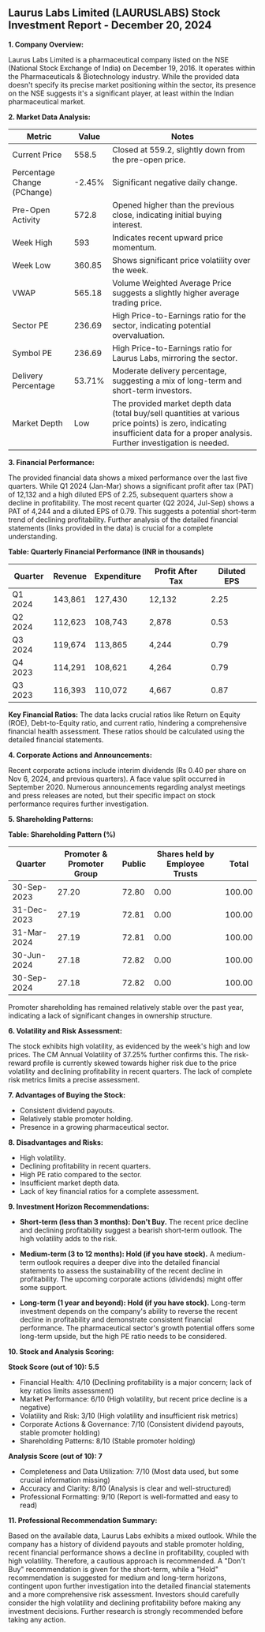 ## Laurus Labs Limited (LAURUSLABS) Stock Investment Report - December 20, 2024

**1. Company Overview:**

Laurus Labs Limited is a pharmaceutical company listed on the NSE (National Stock Exchange of India) on December 19, 2016.  It operates within the Pharmaceuticals & Biotechnology industry.  While the provided data doesn't specify its precise market positioning within the sector, its presence on the NSE suggests it's a significant player, at least within the Indian pharmaceutical market.

**2. Market Data Analysis:**

| Metric                     | Value          | Notes                                                              |
|-----------------------------|-----------------|----------------------------------------------------------------------|
| Current Price              | 558.5           | Closed at 559.2, slightly down from the pre-open price.             |
| Percentage Change (PChange) | -2.45%          | Significant negative daily change.                                   |
| Pre-Open Activity          | 572.8           | Opened higher than the previous close, indicating initial buying interest.|
| Week High                   | 593             | Indicates recent upward price momentum.                              |
| Week Low                    | 360.85          | Shows significant price volatility over the week.                     |
| VWAP                        | 565.18          | Volume Weighted Average Price suggests a slightly higher average trading price.|
| Sector PE                   | 236.69          | High Price-to-Earnings ratio for the sector, indicating potential overvaluation.|
| Symbol PE                   | 236.69          | High Price-to-Earnings ratio for Laurus Labs, mirroring the sector.     |
| Delivery Percentage         | 53.71%          | Moderate delivery percentage, suggesting a mix of long-term and short-term investors.|
| Market Depth                | Low              | The provided market depth data (total buy/sell quantities at various price points) is zero, indicating insufficient data for a proper analysis.  Further investigation is needed.|


**3. Financial Performance:**

The provided financial data shows a mixed performance over the last five quarters.  While Q1 2024 (Jan-Mar) shows a significant profit after tax (PAT) of 12,132 and a high diluted EPS of 2.25, subsequent quarters show a decline in profitability.  The most recent quarter (Q2 2024, Jul-Sep) shows a PAT of 4,244 and a diluted EPS of 0.79.  This suggests a potential short-term trend of declining profitability.  Further analysis of the detailed financial statements (links provided in the data) is crucial for a complete understanding.

**Table: Quarterly Financial Performance (INR in thousands)**

| Quarter      | Revenue     | Expenditure | Profit After Tax | Diluted EPS |
|--------------|-------------|-------------|-------------------|-------------|
| Q1 2024      | 143,861     | 127,430     | 12,132           | 2.25        |
| Q2 2024      | 112,623     | 108,743     | 2,878            | 0.53        |
| Q3 2024      | 119,674     | 113,865     | 4,244            | 0.79        |
| Q4 2023      | 114,291     | 108,621     | 4,264            | 0.79        |
| Q3 2023      | 116,393     | 110,072     | 4,667            | 0.87        |


**Key Financial Ratios:**  The data lacks crucial ratios like Return on Equity (ROE), Debt-to-Equity ratio, and current ratio, hindering a comprehensive financial health assessment.  These ratios should be calculated using the detailed financial statements.

**4. Corporate Actions and Announcements:**

Recent corporate actions include interim dividends (Rs 0.40 per share on Nov 6, 2024, and previous quarters).  A face value split occurred in September 2020.  Numerous announcements regarding analyst meetings and press releases are noted, but their specific impact on stock performance requires further investigation.

**5. Shareholding Patterns:**

**Table: Shareholding Pattern (%)**

| Quarter      | Promoter & Promoter Group | Public | Shares held by Employee Trusts | Total |
|--------------|---------------------------|--------|-------------------------------|-------|
| 30-Sep-2023  | 27.20                      | 72.80  | 0.00                         | 100.00|
| 31-Dec-2023  | 27.19                      | 72.81  | 0.00                         | 100.00|
| 31-Mar-2024  | 27.19                      | 72.81  | 0.00                         | 100.00|
| 30-Jun-2024  | 27.18                      | 72.82  | 0.00                         | 100.00|
| 30-Sep-2024  | 27.18                      | 72.82  | 0.00                         | 100.00|

Promoter shareholding has remained relatively stable over the past year, indicating a lack of significant changes in ownership structure.

**6. Volatility and Risk Assessment:**

The stock exhibits high volatility, as evidenced by the week's high and low prices.  The CM Annual Volatility of 37.25% further confirms this.  The risk-reward profile is currently skewed towards higher risk due to the price volatility and declining profitability in recent quarters.  The lack of complete risk metrics limits a precise assessment.

**7. Advantages of Buying the Stock:**

* Consistent dividend payouts.
* Relatively stable promoter holding.
* Presence in a growing pharmaceutical sector.

**8. Disadvantages and Risks:**

* High volatility.
* Declining profitability in recent quarters.
* High PE ratio compared to the sector.
* Insufficient market depth data.
* Lack of key financial ratios for a complete assessment.

**9. Investment Horizon Recommendations:**

* **Short-term (less than 3 months): Don't Buy.** The recent price decline and declining profitability suggest a bearish short-term outlook.  The high volatility adds to the risk.

* **Medium-term (3 to 12 months): Hold (if you have stock).**  A medium-term outlook requires a deeper dive into the detailed financial statements to assess the sustainability of the recent decline in profitability.  The upcoming corporate actions (dividends) might offer some support.

* **Long-term (1 year and beyond): Hold (if you have stock).**  Long-term investment depends on the company's ability to reverse the recent decline in profitability and demonstrate consistent financial performance.  The pharmaceutical sector's growth potential offers some long-term upside, but the high PE ratio needs to be considered.


**10. Stock and Analysis Scoring:**

**Stock Score (out of 10): 5.5**

* Financial Health: 4/10 (Declining profitability is a major concern; lack of key ratios limits assessment)
* Market Performance: 6/10 (High volatility, but recent price decline is a negative)
* Volatility and Risk: 3/10 (High volatility and insufficient risk metrics)
* Corporate Actions & Governance: 7/10 (Consistent dividend payouts, stable promoter holding)
* Shareholding Patterns: 8/10 (Stable promoter holding)

**Analysis Score (out of 10): 7**

* Completeness and Data Utilization: 7/10 (Most data used, but some crucial information missing)
* Accuracy and Clarity: 8/10 (Analysis is clear and well-structured)
* Professional Formatting: 9/10 (Report is well-formatted and easy to read)


**11. Professional Recommendation Summary:**

Based on the available data, Laurus Labs exhibits a mixed outlook. While the company has a history of dividend payouts and stable promoter holding, recent financial performance shows a decline in profitability, coupled with high volatility.  Therefore, a cautious approach is recommended.  A "Don't Buy" recommendation is given for the short-term, while a "Hold" recommendation is suggested for medium and long-term horizons, contingent upon further investigation into the detailed financial statements and a more comprehensive risk assessment.  Investors should carefully consider the high volatility and declining profitability before making any investment decisions.  Further research is strongly recommended before taking any action.
